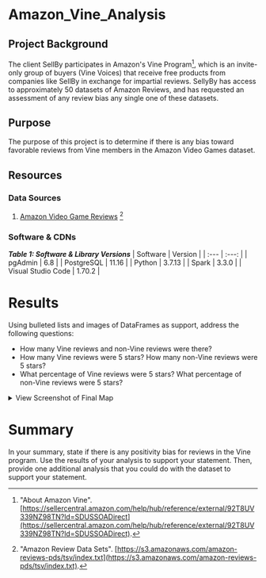 # Amazon_Vine_Analysis
<!-- Analysis of review bias by Amazon Vine users using PySpark, Jupyter Notebook / Google Colab -->
## Project Background
The client SellBy participates in Amazon's Vine Program[^1], which is an invite-only group of buyers (Vine Voices) that receive free products from companies like SellBy in exchange for impartial reviews.  SellyBy has access to approximately 50 datasets of Amazon Reviews, and has requested an assessment of any review bias any single one of these datasets.  

[^1]: "About Amazon Vine". [https://sellercentral.amazon.com/help/hub/reference/external/92T8UV339NZ98TN?ld=SDUSSOADirect](https://sellercentral.amazon.com/help/hub/reference/external/92T8UV339NZ98TN?ld=SDUSSOADirect).

## Purpose
The purpose of this project is to determine if there is any bias toward favorable reviews from Vine members in the Amazon Video Games dataset.

## Resources
### Data Sources
1. [Amazon Video Game Reviews](https://s3.amazonaws.com/amazon-reviews-pds/tsv/amazon_reviews_us_Video_Games_v1_00.tsv.gz) [^2]

[^2]: "Amazon Review Data Sets". [https://s3.amazonaws.com/amazon-reviews-pds/tsv/index.txt](https://s3.amazonaws.com/amazon-reviews-pds/tsv/index.txt).  

### Software & CDNs
***Table 1: Software & Library Versions***
| Software | Version |
| :--- | :---: |
| pgAdmin | 6.8 |
| PostgreSQL | 11.16 |
| Python | 3.7.13 |
| Spark | 3.3.0 |
| Visual Studio Code | 1.70.2 |


# Results 
Using bulleted lists and images of DataFrames as support, address the following questions:
- How many Vine reviews and non-Vine reviews were there?
- How many Vine reviews were 5 stars? How many non-Vine reviews were 5 stars?
- What percentage of Vine reviews were 5 stars? What percentage of non-Vine reviews were 5 stars?

<details><summary>View Screenshot of Final Map</summary>
  <p>
  <img src="images/challenge_map.png">
  </p>
</details>

# Summary 
In your summary, state if there is any positivity bias for reviews in the Vine program. Use the results of your analysis to support your statement. Then, provide one additional analysis that you could do with the dataset to support your statement.

